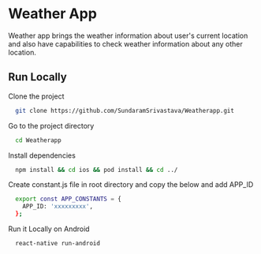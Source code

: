 
# Weather App

Weather app brings the weather information about user's current location and also have capabilities to check weather information about any other location.


## Run Locally

Clone the project

```bash
  git clone https://github.com/SundaramSrivastava/Weatherapp.git
```

Go to the project directory

```bash
  cd Weatherapp
```

Install dependencies

```bash
  npm install && cd ios && pod install && cd ../
```

Create constant.js file in root directory and copy the below and add APP_ID

```bash
  export const APP_CONSTANTS = {
    APP_ID: 'xxxxxxxxx',
  };
```

Run it Locally on Android

```bash
  react-native run-android
```

